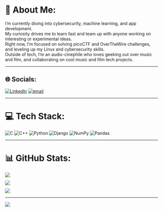 # 💫 About Me:
I’m currently diving into cybersecurity, machine learning, and app development.<br> 
My curiosity drives me to learn fast and team up with anyone working on interesting or experimental ideas.<br>
Right now, I’m focused on solving picoCTF and OverTheWire challenges, and leveling up my Linux and cybersecurity skills.<br>
Outside of tech, I’m an audio-cinephile who loves geeking out over music and film, and collaborating on cool music and film tech projects.

---

## 🌐 Socials:
[![LinkedIn](https://img.shields.io/badge/LinkedIn-%230077B5.svg?logo=linkedin&logoColor=white)](https://www.linkedin.com/in/christy-cyril-1a7951355) 
[![email](https://img.shields.io/badge/Email-D14836?logo=gmail&logoColor=white)](mailto:crizty702@gmail.com) 

---

# 💻 Tech Stack:
![C](https://img.shields.io/badge/c-%2300599C.svg?style=for-the-badge&logo=c&logoColor=white) 
![C++](https://img.shields.io/badge/c++-%2300599C.svg?style=for-the-badge&logo=c%2B%2B&logoColor=white) 
![Python](https://img.shields.io/badge/python-3670A0?style=for-the-badge&logo=python&logoColor=ffdd54) 
![Django](https://img.shields.io/badge/django-%23092E20.svg?style=for-the-badge&logo=django&logoColor=white) 
![NumPy](https://img.shields.io/badge/numpy-%23013243.svg?style=for-the-badge&logo=numpy&logoColor=white) 
![Pandas](https://img.shields.io/badge/pandas-%23150458.svg?style=for-the-badge&logo=pandas&logoColor=white) 

---

# 📊 GitHub Stats:

<div align="center" style="display: flex; justify-content: space-between; flex-wrap: wrap; gap: 10px;">

  <img src="https://github-readme-stats.vercel.app/api?username=callmekriztal&theme=ambient_gradient&hide_border=true&include_all_commits=false&count_private=false" style="flex:1; min-width:300px; max-width: 33%;" />

  <img src="https://nirzak-streak-stats.vercel.app/?user=callmekriztal&theme=ambient_gradient&hide_border=true" style="flex:1; min-width:300px; max-width: 33%;" />

  <img src="https://github-readme-stats.vercel.app/api/top-langs/?username=callmekriztal&theme=ambient_gradient&hide_border=true&include_all_commits=false&count_private=false&layout=compact" style="flex:1; min-width:300px; max-width: 33%;" />

</div>

---

[![](https://visitcount.itsvg.in/api?id=callmekriztal&icon=0&color=11)](https://visitcount.itsvg.in)

<!-- Proudly created with GPRM ( https://gprm.itsvg.in ) -->


